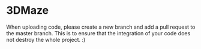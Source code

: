 # 3DMaze
When uploading code, please create a new branch and add a pull request to the master branch. This is to ensure that the integration of your code does not destroy the whole project. :)